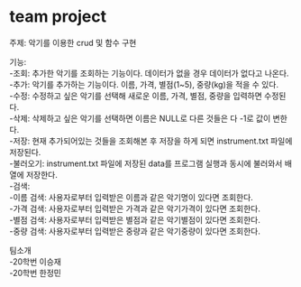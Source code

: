 # team project

주제: 악기를 이용한 crud 및 함수 구현

기능:    
-조회: 추가한 악기를 조회하는 기능이다. 데이터가 없을 경우 데이터가 없다고 나온다.    
-추가: 악기를 추가하는 기능이다. 이름, 가격, 별점(1~5), 중량(kg)을 적을 수 있다.    
-수정: 수정하고 싶은 악기를 선택해 새로운 이름, 가격, 별점, 중량을 입력하면 수정된다.    
-삭제: 삭제하고 싶은 악기를 선택하면 이름은 NULL로 다른 것들은 다 -1로 값이 변한다.    
-저장: 현재 추가되어있는 것들을 조회해본 후 저장을 하게 되면 instrument.txt 파일에 저장된다.    
-불러오기: instrument.txt 파일에 저장된 data를 프로그램 실행과 동시에 불러와서 배열에 저장한다.    
-검색:    
  -이름 검색: 사용자로부터 입력받은 이름과 같은 악기명이 있다면 조회한다.    
  -가격 검색: 사용자로부터 입력받은 가격과 같은 악기가격이 있다면 조회한다.    
  -별점 검색: 사용자로부터 입력받은 별점과 같은 악기별점이 있다면 조회한다.    
  -중량 검색: 사용자로부터 입력받은 중량과 같은 악기중량이 있다면 조회한다.

팀소개    
-20학번 이승재    
-20학번 한정민

